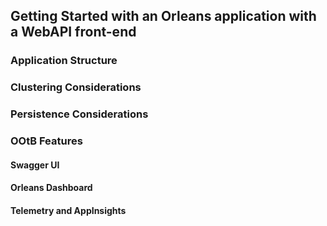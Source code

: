 ## Getting Started with an Orleans application with a WebAPI front-end

### Application Structure

### Clustering Considerations

### Persistence Considerations

### OOtB Features
#### Swagger UI
#### Orleans Dashboard
#### Telemetry and AppInsights
